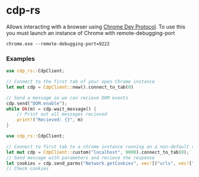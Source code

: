 # cdp-rs
Allows interacting with a browser using [Chrome Dev Protocol](https://chromedevtools.github.io/devtools-protocol/).
To use this you must launch an instance of Chrome with remote-debugging-port
```
chrome.exe --remote-debugging-port=9222
```

### Examples
```rust
use cdp_rs::CdpClient;

// Connect to the first tab of your open Chrome instance
let mut cdp = CdpClient::new().connect_to_tab(0)

// Send a message so we can recieve DOM events
cdp.send("DOM.enable");
while Ok(m) = cdp.wait_message() {
    // Print out all messages recieved
    print!("Recieved: {}", m)
}
```

```rust
use cdp_rs::CdpClient;

// Connect to first tab to a chrome instance running on a non-default remote-debugging-port
let mut cdp = CdpClient::custom("localhost", 9000).connect_to_tab(0);
// Send message with parameters and recieve the response
let cookies = cdp.send_parms("Network.getCookies", vec![("urls", vec!["https://www.google.com"])])?;
// Check cookies
```